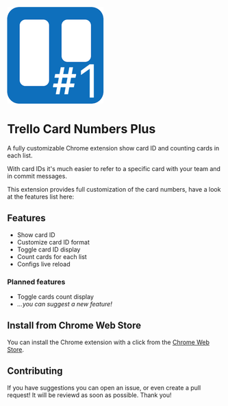 <img src="public/icons/icon_48.png">

# Trello Card Numbers Plus

A fully customizable Chrome extension show card ID and counting cards in each list.

With card IDs it's much easier to refer to a specific card with your team and in commit messages.

This extension provides full customization of the card numbers, have a look at the features list here:

## Features

- Show card ID
- Customize card ID format
- Toggle card ID display
- Count cards for each list
- Configs live reload

### Planned features

- Toggle cards count display
- _...you can suggest a new feature!_

## Install from Chrome Web Store

You can install the Chrome extension with a click from the [Chrome Web Store](https://chrome.google.com/webstore/detail/trello-card-numbers-plus/ncibjlmfhjcjnphnpphgphbflpdpliei).

## Contributing

If you have suggestions you can open an issue, or even create a pull request! It will be reviewd as soon as possible. Thank you!

